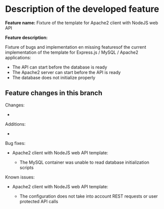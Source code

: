 # Description of the developed feature

__Feature name:__ Fixture of the template for Apache2 client with NodeJS web API

__Feature description:__

Fixture of bugs and implementation en missing featuresof the current implementation
of the template for Express.js / MySQL / Apache2 applications:

* The API can start before the database is ready
* The Apache2 server can start before the API is ready
* The database does not initialize properly

## Feature changes in this branch

Changes:

*

Additions:

*

Bug fixes:

* Apache2 client with NodeJS web API template:

    * The MySQL container was unable to read database initialization scripts

Known issues:

* Apache2 client with NodeJS web API template:

    * The configuration does not take into account REST requests or user protected
      API calls
